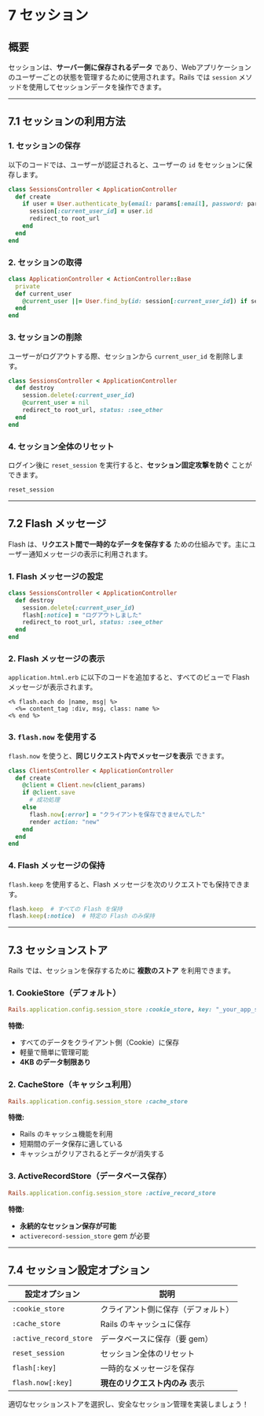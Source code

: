 # 7 セッション

## 概要
セッションは、**サーバー側に保存されるデータ** であり、Webアプリケーションのユーザーごとの状態を管理するために使用されます。Rails では `session` メソッドを使用してセッションデータを操作できます。

---

## 7.1 セッションの利用方法

### 1. セッションの保存
以下のコードでは、ユーザーが認証されると、ユーザーの `id` をセッションに保存します。

```ruby
class SessionsController < ApplicationController
  def create
    if user = User.authenticate_by(email: params[:email], password: params[:password])
      session[:current_user_id] = user.id
      redirect_to root_url
    end
  end
end
```

### 2. セッションの取得
```ruby
class ApplicationController < ActionController::Base
  private
  def current_user
    @current_user ||= User.find_by(id: session[:current_user_id]) if session[:current_user_id]
  end
end
```

### 3. セッションの削除
ユーザーがログアウトする際、セッションから `current_user_id` を削除します。

```ruby
class SessionsController < ApplicationController
  def destroy
    session.delete(:current_user_id)
    @current_user = nil
    redirect_to root_url, status: :see_other
  end
end
```

### 4. セッション全体のリセット
ログイン後に `reset_session` を実行すると、**セッション固定攻撃を防ぐ** ことができます。

```ruby
reset_session
```

---

## 7.2 Flash メッセージ

Flash は、**リクエスト間で一時的なデータを保存する** ための仕組みです。主にユーザー通知メッセージの表示に利用されます。

### 1. Flash メッセージの設定
```ruby
class SessionsController < ApplicationController
  def destroy
    session.delete(:current_user_id)
    flash[:notice] = "ログアウトしました"
    redirect_to root_url, status: :see_other
  end
end
```

### 2. Flash メッセージの表示
`application.html.erb` に以下のコードを追加すると、すべてのビューで Flash メッセージが表示されます。

```erb
<% flash.each do |name, msg| %>
  <%= content_tag :div, msg, class: name %>
<% end %>
```

### 3. `flash.now` を使用する
`flash.now` を使うと、**同じリクエスト内でメッセージを表示** できます。

```ruby
class ClientsController < ApplicationController
  def create
    @client = Client.new(client_params)
    if @client.save
      # 成功処理
    else
      flash.now[:error] = "クライアントを保存できませんでした"
      render action: "new"
    end
  end
end
```

### 4. Flash メッセージの保持
`flash.keep` を使用すると、Flash メッセージを次のリクエストでも保持できます。

```ruby
flash.keep  # すべての Flash を保持
flash.keep(:notice)  # 特定の Flash のみ保持
```

---

## 7.3 セッションストア

Rails では、セッションを保存するために **複数のストア** を利用できます。

### 1. CookieStore（デフォルト）
```ruby
Rails.application.config.session_store :cookie_store, key: "_your_app_session"
```
**特徴:**
- すべてのデータをクライアント側（Cookie）に保存
- 軽量で簡単に管理可能
- **4KB のデータ制限あり**

### 2. CacheStore（キャッシュ利用）
```ruby
Rails.application.config.session_store :cache_store
```
**特徴:**
- Rails のキャッシュ機能を利用
- 短期間のデータ保存に適している
- キャッシュがクリアされるとデータが消失する

### 3. ActiveRecordStore（データベース保存）
```ruby
Rails.application.config.session_store :active_record_store
```
**特徴:**
- **永続的なセッション保存が可能**
- `activerecord-session_store` gem が必要

---

## 7.4 セッション設定オプション

| 設定オプション | 説明 |
|---------------|---------------------------------|
| `:cookie_store` | クライアント側に保存（デフォルト） |
| `:cache_store` | Rails のキャッシュに保存 |
| `:active_record_store` | データベースに保存（要 gem） |
| `reset_session` | セッション全体のリセット |
| `flash[:key]` | 一時的なメッセージを保存 |
| `flash.now[:key]` | **現在のリクエスト内のみ** 表示 |

適切なセッションストアを選択し、安全なセッション管理を実装しましょう！


